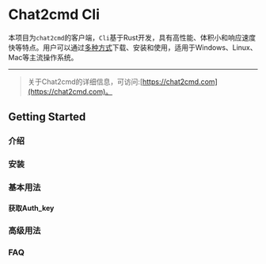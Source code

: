 # Chat2cmd Cli

本项目为`chat2cmd`的客户端，`Cli`基于Rust开发，具有高性能、体积小和响应速度快等特点。用户可以通过[多种方式](#)下载、安装和使用，适用于Windows、Linux、Mac等主流操作系统。

------

> 关于Chat2cmd的详细信息，可访问:[https://chat2cmd.com](https://chat2cmd.com)。


## Getting Started


### 介绍

### 安装

### 基本用法

#### 获取Auth_key

### 高级用法

### FAQ
